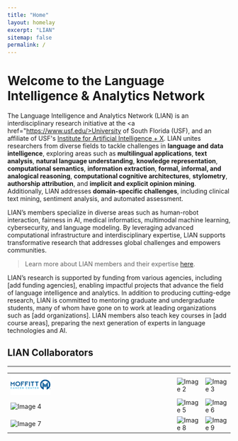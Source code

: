 ```yaml
---
title: "Home"
layout: homelay
excerpt: "LIAN"
sitemap: false
permalink: /
---
```


# Welcome to the Language Intelligence & Analytics Network

The Language Intelligence and Analytics Network (LIAN) is an interdisciplinary research initiative at the <a href="https://www.usf.edu/>University of South Florida</a> (USF), and an affiliate of USF's <a href="https://aix.eng.usf.edu/">Institute for Artificial Intelligence + X</a>. LIAN unites researchers from diverse fields to tackle challenges in **language and data intelligence**, exploring areas such as **multilingual applications**, **text analysis**, **natural language understanding**, **knowledge representation**, **computational semantics**, **information extraction**, **formal, informal, and analogical reasoning**, **computational cognitive architectures**, **stylometry**, **authorship attribution**, and **implicit and explicit opinion mining**. Additionally, LIAN addresses **domain-specific challenges**, including clinical text mining, sentiment analysis, and automated assessment. 

LIAN’s members specialize in diverse areas such as human-robot interaction, fairness in AI, medical informatics, multimodal machine learning, cybersecurity, and language modeling. By leveraging advanced computational infrastructure and interdisciplinary expertise, LIAN supports transformative research that addresses global challenges and empowers communities. 

> Learn more about LIAN members and their expertise [here](https://nlp-grp.github.io/team/).

LIAN’s research is supported by funding from various agencies, including [add funding agencies], enabling impactful projects that advance the field of language intelligence and analytics. In addition to producing cutting-edge research, LIAN is committed to mentoring graduate and undergraduate students, many of whom have gone on to work at leading organizations such as [add organizations]. LIAN members also teach key courses in [add course areas], preparing the next generation of experts in language technologies and AI.

## LIAN Collaborators
---

<table>
  <tr>
    <td><img src="/images/moffitt.jpg" alt="Moffitt" width="25%"></td>
    <td><img src="image2_url" alt="Image 2" width="25%"></td>
    <td><img src="image3_url" alt="Image 3" width="25%"></td>
  </tr>
  <tr>
    <td><img src="image4_url" alt="Image 4" width="25%"></td>
    <td><img src="image5_url" alt="Image 5" width="25%"></td>
    <td><img src="image6_url" alt="Image 6" width="25%"></td>
  </tr>
  <tr>
    <td><img src="image7_url" alt="Image 7" width="25%"></td>
    <td><img src="image8_url" alt="Image 8" width="25%"></td>
    <td><img src="image9_url" alt="Image 9" width="25%"></td>
  </tr>
</table>
